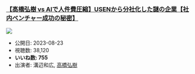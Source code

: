 ### [【高橋弘樹 vs AIで人件費圧縮】USENから分社化した謎の企業【社内ベンチャー成功の秘密】](https://www.youtube.com/watch?v=oRwpHDmeql0)
[![](https://img.youtube.com/vi/oRwpHDmeql0/sddefault.jpg)](https://www.youtube.com/watch?v=oRwpHDmeql0)
-   公開日: 2023-08-23
-   視聴数: 38,120
-   **いいね数: 755**
-   出演者: 溝辺和広, [高橋弘樹](/rehacq_fan/people/高橋弘樹 "wikilink")
